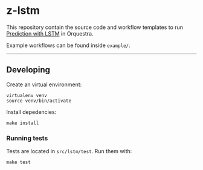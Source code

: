 # z-lstm

This repository contain the source code and workflow templates to run [Prediction with LSTM](http://orquestra.io/docs/tutorial/lstm/) in Orquestra.

Example workflows can be found inside `example/`.


---

## Developing

Create an virtual environment:

```
virtualenv venv
source venv/bin/activate
```

Install depedencies:

```
make install
```

### Running tests

Tests are located in `src/lstm/test`. Run them with:

```
make test
```

